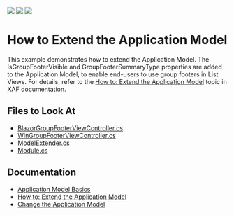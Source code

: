<!-- default badges list -->
![](https://img.shields.io/endpoint?url=https://codecentral.devexpress.com/api/v1/VersionRange/128590201/22.2.5%2B)
[![](https://img.shields.io/badge/Open_in_DevExpress_Support_Center-FF7200?style=flat-square&logo=DevExpress&logoColor=white)](https://supportcenter.devexpress.com/ticket/details/E213)
[![](https://img.shields.io/badge/📖_How_to_use_DevExpress_Examples-e9f6fc?style=flat-square)](https://docs.devexpress.com/GeneralInformation/403183)
<!-- default badges end -->

# How to Extend the Application Model

This example demonstrates how to extend the Application Model. The IsGroupFooterVisible and GroupFooterSummaryType properties are added to the Application Model, to enable end-users to use group footers in List Views. For details, refer to the [How to: Extend the Application Model](https://docs.devexpress.com/eXpressAppFramework/112785/ui-construction/application-model/how-to-extend-the-application-model) topic in XAF documentation.

<!-- default file list -->
## Files to Look At

* [BlazorGroupFooterViewController.cs](./CS/EFCore/ExtendModelEF/ExtendModelEF.Blazor.Server/Controllers/BlazorGroupFooterViewController.cs)
* [WinGroupFooterViewController.cs](./CS/EFCore/ExtendModelEF/ExtendModelEF.Win/Controllers/WinGroupFooterViewController.cs) 
* [ModelExtender.cs](./CS/EFCore/ExtendModelEF/ExtendModelEF.Module/ModelExtender.cs) 
* [Module.cs](./CS/EFCore/ExtendModelEF/ExtendModelEF.Module/Module.cs ) 
<!-- default file list end -->

## Documentation 
* [Application Model Basics](https://docs.devexpress.com/eXpressAppFramework/112580/ui-construction/application-model/application-model-basics)
* [How to: Extend the Application Model](https://docs.devexpress.com/eXpressAppFramework/112785/ui-construction/application-model/how-to-extend-the-application-model)
* <a href="https://docs.devexpress.com/eXpressAppFramework/403527/ui-construction/application-model-ui-settings-storage/change-application-model">Change the Application Model</a>
